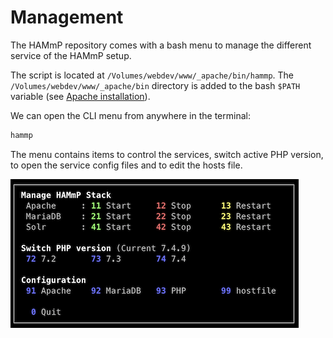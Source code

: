 # Management

The HAMmP repository comes with a bash menu to manage the different service of
the HAMmP setup.

The script is located at `/Volumes/webdev/www/_apache/bin/hammp`. The 
`/Volumes/webdev/www/_apache/bin` directory is added to the bash `$PATH`
variable (see [Apache installation](./Apache.md)).

We can open the CLI menu from anywhere in the terminal:

```bash
hammp
```

The menu contains items to control the services, switch active PHP version, to
open the service config files and to edit the hosts file.

![HAMmP menu](./media/management-hammp.png)
